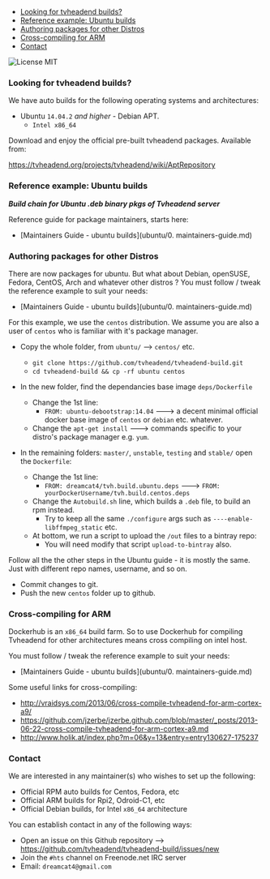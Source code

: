<!-- START doctoc generated TOC please keep comment here to allow auto update -->
<!-- DON'T EDIT THIS SECTION, INSTEAD RE-RUN doctoc TO UPDATE -->
 

- [Looking for tvheadend builds?](#looking-for-tvheadend-builds)
- [Reference example: Ubuntu builds](#reference-example-ubuntu-builds)
- [Authoring packages for other Distros](#authoring-packages-for-other-distros)
- [Cross-compiling for ARM](#cross-compiling-for-arm)
- [Contact](#contact)

<!-- END doctoc generated TOC please keep comment here to allow auto update -->

![License MIT](https://img.shields.io/badge/license-MIT-blue.svg)

### Looking for tvheadend builds?

We have auto builds for the following operating systems and architectures:

* Ubuntu `14.04.2` *and higher* - Debian APT.
  * `Intel x86_64`

Download and enjoy the official pre-built tvheadend packages. Available from:

https://tvheadend.org/projects/tvheadend/wiki/AptRepository

### Reference example: Ubuntu builds
**_Build chain for Ubuntu .deb binary pkgs of Tvheadend server_**

Reference guide for package maintainers, starts here:

* [Maintainers Guide - ubuntu builds](ubuntu/0. maintainers-guide.md)

### Authoring packages for other Distros

There are now packages for ubuntu. But what about Debian, openSUSE, Fedora, CentOS, Arch and whatever other distros ? You must follow / tweak the reference example to suit your needs:

* [Maintainers Guide - ubuntu builds](ubuntu/0. maintainers-guide.md)

For this example, we use the `centos` distribution. We assume you are also a user of `centos` who is familiar with it's package manager.

* Copy the whole folder, from `ubuntu/` --> `centos/` etc.
  * `git clone https://github.com/tvheadend/tvheadend-build.git`
  * `cd tvheadend-build && cp -rf ubuntu centos`

* In the new folder, find the dependancies base image `deps/Dockerfile`
  * Change the 1st line:
    * `FROM: ubuntu-debootstrap:14.04` ---> a decent minimal official docker base image of `centos` or `debian` etc. whatever.
  * Change the `apt-get install` ---> commands specific to your distro's package manager e.g. `yum`.

* In the remaining folders: `master/`, `unstable`, `testing` and `stable/` open the `Dockerfile`: 
  * Change the 1st line:
    * `FROM: dreamcat4/tvh.build.ubuntu.deps` ---> `FROM: yourDockerUsername/tvh.build.centos.deps`
  * Change the `Autobuild.sh` line, which builds a `.deb` file, to build an rpm instead.
    * Try to keep all the same `./configure` args such as `----enable-libffmpeg_static` etc.
  * At bottom, we run a script to upload the `/out` files to a bintray repo:
    * You will need modify that script `upload-to-bintray` also.

Follow all the the other steps in the Ubuntu guide - it is mostly the same. Just with different repo names, username, and so on.

* Commit changes to git.
* Push the new `centos` folder up to github.

### Cross-compiling for ARM

Dockerhub is an `x86_64` build farm. So to use Dockerhub for compiling Tvheadend for other architectures means cross compiling on intel host.

You must follow / tweak the reference example to suit your needs:

* [Maintainers Guide - ubuntu builds](ubuntu/0. maintainers-guide.md)

Some useful links for cross-compiling:

* http://vraidsys.com/2013/06/cross-compile-tvheadend-for-arm-cortex-a9/
* https://github.com/jzerbe/jzerbe.github.com/blob/master/_posts/2013-06-22-cross-compile-tvheadend-for-arm-cortex-a9.md
* http://www.holik.at/index.php?m=06&y=13&entry=entry130627-175237

### Contact

We are interested in any maintainer(s) who wishes to set up the following:

* Official RPM auto builds for Centos, Fedora, etc
* Official ARM builds for Rpi2, Odroid-C1, etc
* Official Debian builds, for Intel `x86_64` architecture

You can establish contact in any of the following ways:

* Open an issue on this Github repository --> https://github.com/tvheadend/tvheadend-build/issues/new
* Join the `#hts` channel on Freenode.net IRC server
* Email: `dreamcat4@gmail.com`


